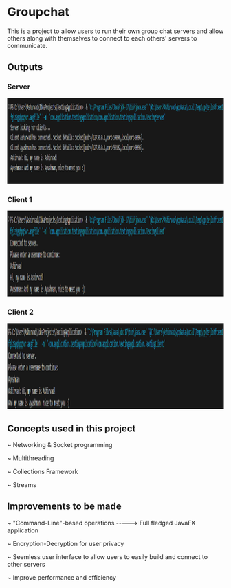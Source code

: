 # Groupchat
This is a project to allow users to run their own group chat servers and allow others along with themselves to connect to each others' servers to communicate.

## Outputs
### Server
<img src="assets/Server.png" width="1000" height="200">

### Client 1
<img src="assets/Client 1.png" width="1000" height="200"/>

### Client 2
<img src="assets/Client 2.png" width="1000" height = "200"/>

## Concepts used in this project
~ Networking & Socket programming

~ Multithreading

~ Collections Framework

~ Streams

## Improvements to be made
~ "Command-Line"-based operations -----> Full fledged JavaFX application

~ Encryption-Decryption for user privacy

~ Seemless user interface to allow users to easily build and connect to other servers

~ Improve performance and efficiency
